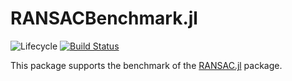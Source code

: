# RANSACBenchmark.jl

![Lifecycle](https://img.shields.io/badge/lifecycle-experimental-orange.svg) <!--
![Lifecycle](https://img.shields.io/badge/lifecycle-maturing-blue.svg)
![Lifecycle](https://img.shields.io/badge/lifecycle-stable-green.svg)
![Lifecycle](https://img.shields.io/badge/lifecycle-retired-orange.svg)
![Lifecycle](https://img.shields.io/badge/lifecycle-archived-red.svg)
![Lifecycle](https://img.shields.io/badge/lifecycle-dormant-blue.svg) -->
[![Build Status](https://travis-ci.com/cserteGT3/RANSACBenchmark.jl.svg?branch=master)](https://travis-ci.com/cserteGT3/RANSACBenchmark.jl)
<!--
[![codecov.io](http://codecov.io/github/cserteGT3/RANSACBenchmark.jl/coverage.svg?branch=master)](http://codecov.io/github/cserteGT3/RANSACBenchmark.jl?branch=master)
[![Documentation](https://img.shields.io/badge/docs-stable-blue.svg)](https://cserteGT3.github.io/RANSACBenchmark.jl/stable)
[![Documentation](https://img.shields.io/badge/docs-master-blue.svg)](https://cserteGT3.github.io/RANSACBenchmark.jl/dev)
-->

This package supports the benchmark of the [RANSAC.jl](https://github.com/cserteGT3/RANSAC.jl) package.
